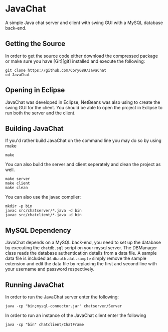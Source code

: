 JavaChat
========

A simple Java chat server and client with swing GUI with a MySQL database
back-end.


Getting the Source
------------------
In order to get the source code either download the compressed package or make
sure you have [Git][git] installed and execute the following:

    git clone https://github.com/CoryG89/JavaChat
    cd JavaChat


Opening in Eclipse
------------------
JavaChat was developed in Eclipse, NetBeans was also using to create the swing
GUI for the client. You should be able to open the project in Eclipse to run
both the server and the client. 


Building JavaChat
-----------------
If you'd rather build JavaChat on the command line you may do so by using make

    make

You can also build the server and client seperately and clean the project as
well.

    make server
    make client
    make clean

You can also use the javac compiler:

    mkdir -p bin
    javac src/chatserver/*.java -d bin
    javac src/chatclient/*.java -d bin


MySQL Dependency
----------------
JavaChat depends on a MySQL back-end, you need to set up the database by
executing the `chatdb.sql` script on your mysql server. The DBManager class
reads the database authentication details from a data file. A sample data file
is included as `dbauth.dat.sample` simply remove the sample extension and edit
the data file by replacing the first and second line with your username and
password respectively.


Running JavaChat
----------------
In order to run the JavaChat server enter the following:

    java -cp "bin;mysql-connector.jar" chatserver/Server

In order to run an instance of the JavaChat client enter the following

    java -cp "bin" chatclient/ChatFrame


